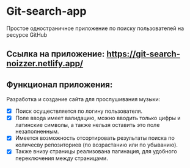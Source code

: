 # Git-search-app


Простое одностраничное приложение по поиску пользователей на ресурсе GitHub

## Ссылка на приложение: https://git-search-noizzer.netlify.app/

## Функционал приложения:

Разработка и создание сайта для прослушивания музыки:

- [x] Поиск осуществляется по логину пользователя.
- [x] Поле ввода имеет валидацию, можно вводить только цифры и латинские символы, а также нельзя оставить это поле незаполненным.
- [x] Имеется возможность отсортировать результаты поиска по количесву репозиториев (по возрастанию или по убыванию).
- [x] Также внизу страницы реализована пагинация, для удобного переключения между страницами.

